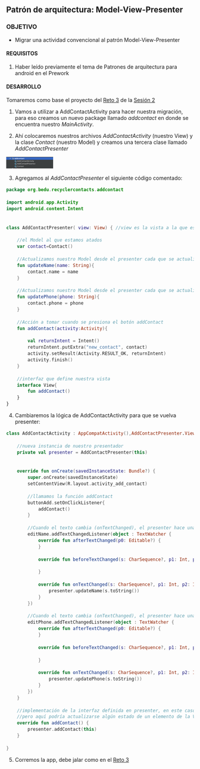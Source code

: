 ## Patrón de arquitectura: Model-View-Presenter

### OBJETIVO

- Migrar una actividad convencional al patrón Model-View-Presenter

#### REQUISITOS

1. Haber leído previamente el tema de Patrones de arquitectura para android en el Prework

#### DESARROLLO

Tomaremos como base el proyecto del [Reto 3](../../Sesion-02/Reto-03) de la [Sesión 2](../../Sesion-02/)

1. Vamos a utilizar a AddContactActivity para hacer nuestra migración, para eso creamos un nuevo package llamado *addcontact* en donde se encuentra nuestro *MainActivity*.

2. Ahí colocaremos nuestros archivos *AddContactActivity* (nuestro View) y la clase *Contact* (nuestro Model) y creamos una tercera clase llamado *AddContactPresenter*

<img src="img/01.png" width="25%"/>

3. Agregamos al *AddContactPresenter* el siguiente código comentado:

```kotlin
package org.bedu.recyclercontacts.addcontact

import android.app.Activity
import android.content.Intent


class AddContactPresenter( view: View) { //view es la vista a la que estará atado (AddContactPresenter)

    //el Model al que estamos atados
    var contact=Contact()

    //Actualizamos nuestro Model desde el presenter cada que se actualiza el nombre
    fun updateName(name: String){
        contact.name = name
    }

    //Actualizamos nuestro Model desde el presenter cada que se actualiza el teléfono
    fun updatePhone(phone: String){
        contact.phone = phone
    }

    //Acción a tomar cuando se presiona el botón addContact
    fun addContact(activity:Activity){

        val returnIntent = Intent()
        returnIntent.putExtra("new_contact", contact)
        activity.setResult(Activity.RESULT_OK, returnIntent)
        activity.finish()
    }

    //interfaz que define nuestra vista
    interface View{
        fun addContact()
    }
}
```

4. Cambiaremos la lógica de AddContactActivity para que se vuelva presenter:

```kotlin
class AddContactActivity : AppCompatActivity(),AddContactPresenter.View {

    //nueva instancia de nuestro presentador
    private val presenter = AddContactPresenter(this)


    override fun onCreate(savedInstanceState: Bundle?) {
        super.onCreate(savedInstanceState)
        setContentView(R.layout.activity_add_contact)

        //llamamos la función addContact
        buttonAdd.setOnClickListener{
            addContact()
        }

        //Cuando el texto cambia (onTextChanged), el presenter hace una actualización de nuestro nombre
        editName.addTextChangedListener(object : TextWatcher {
            override fun afterTextChanged(p0: Editable?) {
            }

            override fun beforeTextChanged(s: CharSequence?, p1: Int, p2: Int, p3: Int) {

            }

            override fun onTextChanged(s: CharSequence?, p1: Int, p2: Int, p3: Int) {
                presenter.updateName(s.toString())
            }
        })

        //Cuando el texto cambia (onTextChanged), el presenter hace una actualización de nuestro teléfono
        editPhone.addTextChangedListener(object : TextWatcher {
            override fun afterTextChanged(p0: Editable?) {
            }

            override fun beforeTextChanged(s: CharSequence?, p1: Int, p2: Int, p3: Int) {

            }

            override fun onTextChanged(s: CharSequence?, p1: Int, p2: Int, p3: Int) {
                presenter.updatePhone(s.toString())
            }
        })
    }

    //implementación de la interfaz definida en presenter, en este caso sólo llama a la función del presenter
    //pero aquí podría actualizarse algún estado de un elemento de la Vista
    override fun addContact() {
        presenter.addContact(this)
    }

}
```

5. Corremos la app, debe jalar como en el [Reto 3](../../Sesion-02/Reto-03)
